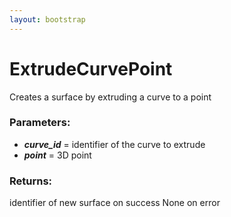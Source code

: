 ```yaml
---
layout: bootstrap
---
```


# ExtrudeCurvePoint

Creates a surface by extruding a curve to a point
          

### Parameters:

- ***curve_id*** = identifier of the curve to extrude
- ***point*** = 3D point
        

### Returns:


identifier of new surface on success
None on error
        


